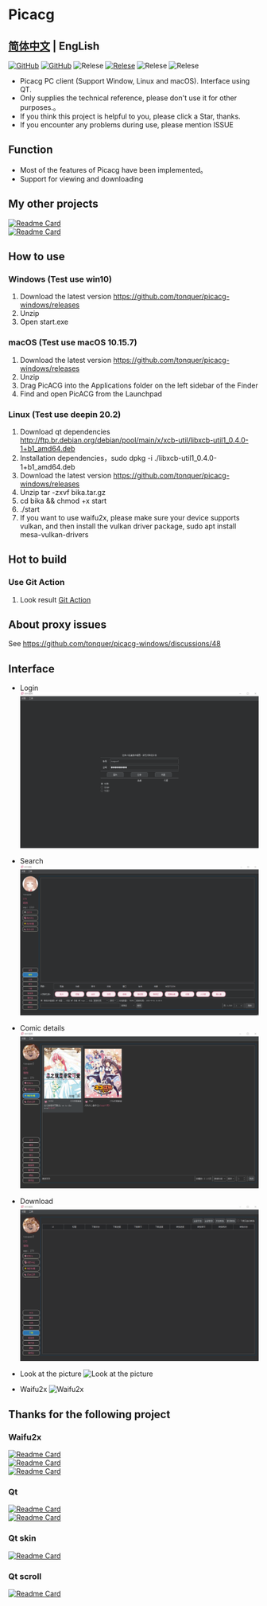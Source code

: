 # Picacg

## [简体中文](README.md) | EngLish

[![GitHub](https://img.shields.io/github/license/tonquer/picacg-windows)](https://raw.githubusercontent.com/tonquer/picacg-windows/master/LICENSE.txt) 
[![GitHub](https://img.shields.io/github/workflow/status/tonquer/picacg-windows/CI?label=CI)](https://github.com/tonquer/picacg-windows/actions)
![Relese](https://img.shields.io/badge/Python-3.7.9%2B-brightgreen)
[![Relese](https://img.shields.io/github/v/release/tonquer/picacg-windows)](https://github.com/tonquer/picacg-windows/releases)
![Relese](https://img.shields.io/github/downloads/tonquer/picacg-windows/latest/total)
![Relese](https://img.shields.io/github/downloads/tonquer/picacg-windows/total)

- Picacg PC client (Support Window, Linux and macOS). Interface using QT.
- Only supplies the technical reference, please don't use it for other purposes.。
- If you think this project is helpful to you, please click a Star, thanks.
- If you encounter any problems during use, please mention ISSUE
## Function
- Most of the features of Picacg have been implemented。
- Support for viewing and downloading

## My other projects
 [![Readme Card](https://github-readme-stats.vercel.app/api/pin/?username=tonquer&repo=ehentai-windows)](https://github.com/tonquer/ehentai-windows)  
 [![Readme Card](https://github-readme-stats.vercel.app/api/pin/?username=tonquer&repo=waifu2x-ncnn-vulkan-python)](https://github.com/tonquer/waifu2x-ncnn-vulkan-python)
## How to use
  ### Windows (Test use win10)
  1. Download the latest version https://github.com/tonquer/picacg-windows/releases
  2. Unzip
  3. Open start.exe
  ### macOS (Test use macOS 10.15.7)
  1. Download the latest version https://github.com/tonquer/picacg-windows/releases
  2. Unzip
  3. Drag PicACG into the Applications folder on the left sidebar of the Finder
  4. Find and open PicACG from the Launchpad
  ### Linux (Test use deepin 20.2)
  1. Download qt dependencies http://ftp.br.debian.org/debian/pool/main/x/xcb-util/libxcb-util1_0.4.0-1+b1_amd64.deb
  2. Installation dependencies，sudo dpkg -i ./libxcb-util1_0.4.0-1+b1_amd64.deb
  3. Download the latest version https://github.com/tonquer/picacg-windows/releases
  4. Unzip tar -zxvf bika.tar.gz 
  5. cd bika && chmod +x start
  6. ./start
  7. If you want to use waifu2x, please make sure your device supports vulkan, and then install the vulkan driver package, sudo apt install mesa-vulkan-drivers

## Hot to build
  ### Use Git Action
  1. Look result [Git Action](https://github.com/tonquer/picacg-windows/actions)

## About proxy issues
  See https://github.com/tonquer/picacg-windows/discussions/48

## Interface

* Login
![Login](example/登录.gif)

* Search
![Search](example/搜索.gif)

* Comic details
![Comic details](example/漫画详情.gif)

* Download
![Download](example/下载.gif)

* Look at the picture
![Look at the picture](example/看图.gif)

* Waifu2x
![Waifu2x](example/waifu2x.gif)

## Thanks for the following project
  ### Waifu2x
   [![Readme Card](https://github-readme-stats.vercel.app/api/pin/?username=nagadomi&repo=waifu2x)](https://github.com/nagadomi/waifu2x)  
   [![Readme Card](https://github-readme-stats.vercel.app/api/pin/?username=nihui&repo=waifu2x-ncnn-vulkan)](https://github.com/nagadomi/waifu2x-ncnn-vulkan)  
   [![Readme Card](https://github-readme-stats.vercel.app/api/pin/?username=tonquer&repo=waifu2x-ncnn-vulkan-python)](https://github.com/tonquer/waifu2x-ncnn-vulkan-python)  
  ### Qt
   [![Readme Card](https://github-readme-stats.vercel.app/api/pin/?username=PyQt5&repo=PyQt)](https://github.com/PyQt5/PyQt)  
   [![Readme Card](https://github-readme-stats.vercel.app/api/pin/?username=PyQt5&repo=PyQtClient)](https://github.com/PyQt5/PyQtClient)  
  ### Qt skin
   [![Readme Card](https://github-readme-stats.vercel.app/api/pin/?username=satchelwu&repo=QSS-Skin-Builder)](https://github.com/satchelwu/QSS-Skin-Builder)  
  ### Qt scroll
   [![Readme Card](https://github-readme-stats.vercel.app/api/pin/?username=zhiyiYo&repo=Groove)](https://github.com/zhiyiYo/Groove)  
